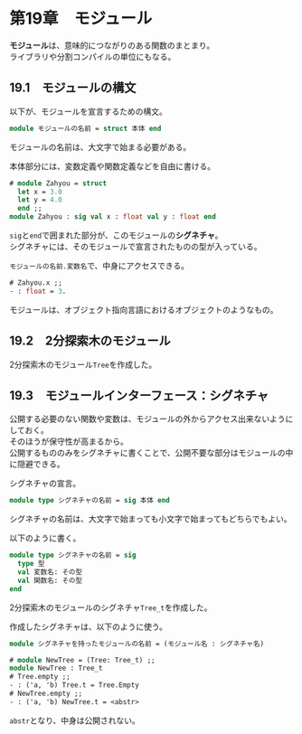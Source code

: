 # 第19章　モジュール

**モジュール**は、意味的につながりのある関数のまとまり。  
ライブラリや分割コンパイルの単位にもなる。

## 19.1　モジュールの構文

以下が、モジュールを宣言するための構文。

```ocaml
module モジュールの名前 = struct 本体 end
```

モジュールの名前は、大文字で始まる必要がある。

本体部分には、変数定義や関数定義などを自由に書ける。

```ocaml
# module Zahyou = struct
  let x = 3.0
  let y = 4.0
  end ;;
module Zahyou : sig val x : float val y : float end
```

`sig`と`end`で囲まれた部分が、このモジュールの**シグネチャ**。  
シグネチャには、そのモジュールで宣言されたものの型が入っている。

`モジュールの名前.変数名`で、中身にアクセスできる。

```ocaml
# Zahyou.x ;;
- : float = 3.
```

モジュールは、オブジェクト指向言語におけるオブジェクトのようなもの。

## 19.2　2分探索木のモジュール

2分探索木のモジュール`Tree`を作成した。

## 19.3　モジュールインターフェース：シグネチャ

公開する必要のない関数や変数は、モジュールの外からアクセス出来ないようにしておく。  
そのほうが保守性が高まるから。  
公開するもののみをシグネチャに書くことで、公開不要な部分はモジュールの中に隠避できる。

シグネチャの宣言。

```ocaml
module type シグネチャの名前 = sig 本体 end
```

シグネチャの名前は、大文字で始まっても小文字で始まってもどちらでもよい。

以下のように書く。

```ocaml
module type シグネチャの名前 = sig
  type 型
  val 変数名: その型
  val 関数名: その型
end
```

2分探索木のモジュールのシグネチャ`Tree_t`を作成した。

作成したシグネチャは、以下のように使う。

```ocaml
module シグネチャを持ったモジュールの名前 = (モジュール名 : シグネチャ名)
```

```ocaml
# module NewTree = (Tree: Tree_t) ;;
module NewTree : Tree_t
# Tree.empty ;;
- : ('a, 'b) Tree.t = Tree.Empty
# NewTree.empty ;;
- : ('a, 'b) NewTree.t = <abstr>
```

`abstr`となり、中身は公開されない。
